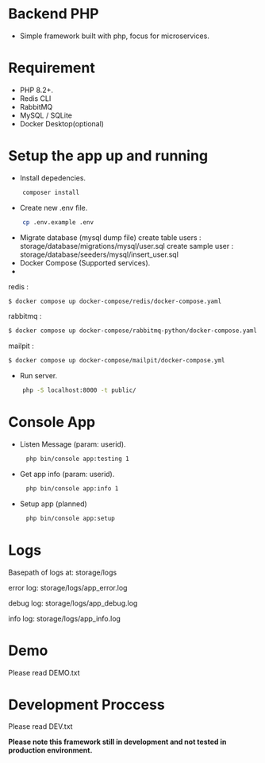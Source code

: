 # Backend PHP
- Simple framework built with php, focus for microservices.

# Requirement
- PHP 8.2+.
- Redis CLI
- RabbitMQ
- MySQL / SQLite
- Docker Desktop(optional)

# Setup the app up and running
- Install depedencies.
```bash
    composer install
```
- Create new .env file.
```bash
    cp .env.example .env
```
- Migrate database (mysql dump file)
create table users : storage/database/migrations/mysql/user.sql
create sample user : storage/database/seeders/mysql/insert_user.sql
- Docker Compose (Supported services).
- 
redis : 
```bash
$ docker compose up docker-compose/redis/docker-compose.yaml
```
rabbitmq :
```bash
$ docker compose up docker-compose/rabbitmq-python/docker-compose.yaml
```
mailpit :
```bash
$ docker compose up docker-compose/mailpit/docker-compose.yml
```
- Run server.
```bash
    php -S localhost:8000 -t public/
```

# Console App
- Listen Message (param: userid).
```bash
     php bin/console app:testing 1
```
- Get app info (param: userid).
```bash
     php bin/console app:info 1
```
- Setup app (planned)
```bash
     php bin/console app:setup
```

# Logs
Basepath of logs at: storage/logs

error log: storage/logs/app_error.log

debug log: storage/logs/app_debug.log

info log: storage/logs/app_info.log

# Demo
Please read DEMO.txt

# Development Proccess
Please read DEV.txt

**Please note this framework still in development and not tested in production environment.**